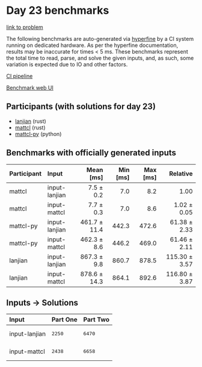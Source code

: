 # Day 23 benchmarks

[link to problem](https://adventofcode.com/2023/day/23)

The following benchmarks are auto-generated via
[hyperfine](https://github.com/sharkdp/hyperfine) by a CI system running on
dedicated hardware. As per the hyperfine documentation, results may be
inaccurate for times < 5 ms. These benchmarks represent the total time to read,
parse, and solve the given inputs, and, as such, some variation is expected due
to IO and other factors.

[CI pipeline](http://ci.papercode.net:8080/teams/main/pipelines/aoc2023)

[Benchmark web UI](https://aoc.ancalagon.black)


## Participants (with solutions for day 23)

- [lanjian](https://github.com/lanjian/aoc-2023) (rust)
- [mattcl](https://github.com/mattcl/aoc2023) (rust)
- [mattcl-py](https://github.com/mattcl/aoc2023-py) (python)


## Benchmarks with officially generated inputs

| Participant | Input | Mean [ms] | Min [ms] | Max [ms] | Relative |
|:---|:---|---:|---:|---:|---:|
| mattcl | input-lanjian | 7.5 ± 0.2 | 7.0 | 8.2 | 1.00 |
| mattcl | input-mattcl | 7.7 ± 0.3 | 7.0 | 8.6 | 1.02 ± 0.05 |
| mattcl-py | input-lanjian | 461.7 ± 11.4 | 442.3 | 472.6 | 61.38 ± 2.33 |
| mattcl-py | input-mattcl | 462.3 ± 8.6 | 446.2 | 469.0 | 61.46 ± 2.11 |
| lanjian | input-lanjian | 867.3 ± 9.8 | 860.7 | 878.5 | 115.30 ± 3.57 |
| lanjian | input-mattcl | 878.6 ± 14.3 | 864.1 | 892.6 | 116.80 ± 3.87 |


## Inputs -> Solutions

| Input | Part One | Part Two |
|:---|:---|:---|
|input-lanjian|<pre>2250</pre>|<pre>6470</pre>|
|input-mattcl|<pre>2438</pre>|<pre>6658</pre>|